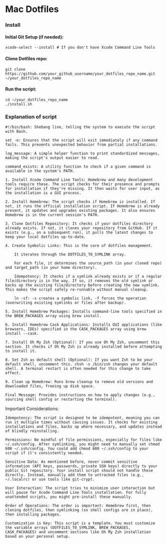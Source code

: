 # Mac Dotfiles

### Install

#### Initial Git Setup (if needed):
```
xcode-select --install # If you don't have Xcode Command Line Tools
```
#### Clone Dotfiles repo:
```
git clone https://github.com/your_github_username/your_dotfiles_repo_name.git ~/your_dotfiles_repo_name
```
#### Run the script:
```
cd ~/your_dotfiles_repo_name
./install.sh
```
### Explanation of script
    #!/bin/bash: Shebang line, telling the system to execute the script with Bash.
  
    set -e: Ensures that the script will exit immediately if any command fails. This prevents unexpected behavior from partial installations.

    log_message: A simple helper function to print standardized messages, making the script's output easier to read.

    command_exists: A utility function to check if a given command is available in the system's PATH.

    1. Install Xcode Command Line Tools: Homebrew and many development tools require these. The script checks for their presence and prompts for installation if they're missing. It then waits for user input, as the installation is a GUI process.

    2. Install Homebrew: The script checks if Homebrew is installed. If not, it runs the official installation script. If Homebrew is already present, it updates and upgrades existing packages. It also ensures Homebrew is in the current session's PATH.

    3. Clone Dotfiles Repository: It checks if your dotfiles directory already exists. If not, it clones your repository from GitHub. If it exists (e.g., on a subsequent run), it pulls the latest changes to keep your local dotfiles up-to-date.

    4. Create Symbolic Links: This is the core of dotfiles management.

        It iterates through the DOTFILES_TO_SYMLINK array.

        For each file, it determines the source_path (in your cloned repo) and target_path (in your home directory).

        Idempotency: It checks if a symlink already exists or if a regular file/directory is in the way. If so, it removes the old symlink or backs up the existing file/directory before creating the new symlink. This makes the script safely re-runnable without manual cleanup.

        ln -sf: -s creates a symbolic link, -f forces the operation (overwriting existing symlinks or files after backup).

    5. Install Homebrew Packages: Installs command-line tools specified in the BREW_PACKAGES array using brew install.

    6. Install Homebrew Cask Applications: Installs GUI applications (like browsers, IDEs) specified in the CASK_PACKAGES array using brew install --cask.

    7. Install Oh My Zsh (Optional): If you use Oh My Zsh, uncomment this section. It checks if Oh My Zsh is already installed before attempting to install it.

    8. Set Zsh as default shell (Optional): If you want Zsh to be your default shell, uncomment this. chsh -s /bin/zsh changes your default shell. A terminal restart is often needed for this change to take effect.

    9. Clean up Homebrew: Runs brew cleanup to remove old versions and downloaded files, freeing up disk space.

    Final Message: Provides instructions on how to apply changes (e.g., sourcing shell config or restarting the terminal).

Important Considerations:

    Idempotency: The script is designed to be idempotent, meaning you can run it multiple times without causing issues. It checks for existing installations and files, backs up where necessary, and updates instead of blindly reinstalling.

    Permissions: Be mindful of file permissions, especially for files like ~/.ssh/config. After symlinking, you might need to manually set chmod 600 ~/.ssh/config. You could add chmod 600 ~/.ssh/config to your script if it's consistently needed.

    Sensitive Data: As mentioned before, never commit sensitive information (API keys, passwords, private SSH keys) directly to your public Git repository. Your install script should not handle these directly. Instead, manually add them to untracked files (e.g., ~/.localrc) or use tools like git-crypt.

    User Interaction: The script tries to minimize user interaction but will pause for Xcode Command Line Tools installation. For fully unattended scripts, you might pre-install these manually.

    Order of Operations: The order is important: Homebrew first, then cloning dotfiles, then symlinking (so shell configs are in place), then installing packages.

    Customization is Key: This script is a template. You must customize the variable arrays (DOTFILES_TO_SYMLINK, BREW_PACKAGES, CASK_PACKAGES) and uncomment sections like Oh My Zsh installation based on your personal setup.

